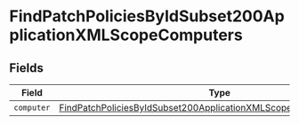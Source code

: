 # FindPatchPoliciesByIdSubset200ApplicationXMLScopeComputers


## Fields

| Field                                                                                                                                                               | Type                                                                                                                                                                | Required                                                                                                                                                            | Description                                                                                                                                                         |
| ------------------------------------------------------------------------------------------------------------------------------------------------------------------- | ------------------------------------------------------------------------------------------------------------------------------------------------------------------- | ------------------------------------------------------------------------------------------------------------------------------------------------------------------- | ------------------------------------------------------------------------------------------------------------------------------------------------------------------- |
| `computer`                                                                                                                                                          | [FindPatchPoliciesByIdSubset200ApplicationXMLScopeComputersComputer](../../models/operations/findpatchpoliciesbyidsubset200applicationxmlscopecomputerscomputer.md) | :heavy_minus_sign:                                                                                                                                                  | N/A                                                                                                                                                                 |
